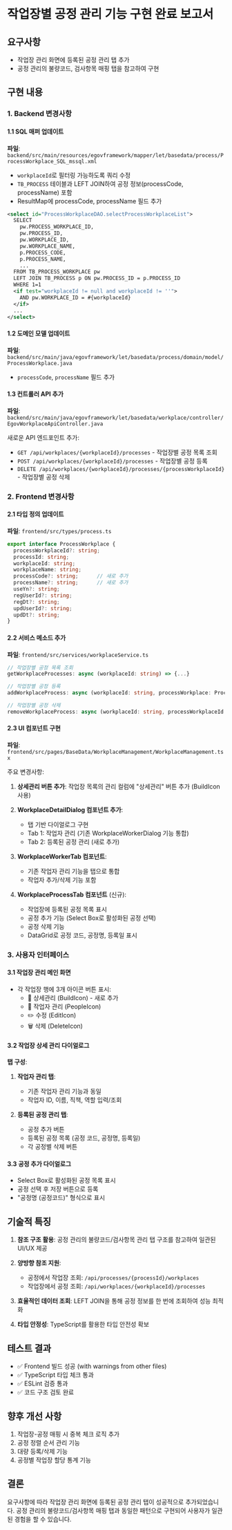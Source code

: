 # 작업장별 공정 관리 기능 구현 완료 보고서

## 요구사항
- 작업장 관리 화면에 등록된 공정 관리 탭 추가
- 공정 관리의 불량코드, 검사항목 매핑 탭을 참고하여 구현

## 구현 내용

### 1. Backend 변경사항

#### 1.1 SQL 매퍼 업데이트
**파일**: `backend/src/main/resources/egovframework/mapper/let/basedata/process/ProcessWorkplace_SQL_mssql.xml`

- `workplaceId`로 필터링 가능하도록 쿼리 수정
- `TB_PROCESS` 테이블과 LEFT JOIN하여 공정 정보(processCode, processName) 포함
- ResultMap에 processCode, processName 필드 추가

```xml
<select id="ProcessWorkplaceDAO.selectProcessWorkplaceList">
  SELECT
    pw.PROCESS_WORKPLACE_ID,
    pw.PROCESS_ID,
    pw.WORKPLACE_ID,
    pw.WORKPLACE_NAME,
    p.PROCESS_CODE,
    p.PROCESS_NAME,
    ...
  FROM TB_PROCESS_WORKPLACE pw
  LEFT JOIN TB_PROCESS p ON pw.PROCESS_ID = p.PROCESS_ID
  WHERE 1=1
  <if test="workplaceId != null and workplaceId != ''">
    AND pw.WORKPLACE_ID = #{workplaceId}
  </if>
  ...
</select>
```

#### 1.2 도메인 모델 업데이트
**파일**: `backend/src/main/java/egovframework/let/basedata/process/domain/model/ProcessWorkplace.java`

- `processCode`, `processName` 필드 추가

#### 1.3 컨트롤러 API 추가
**파일**: `backend/src/main/java/egovframework/let/basedata/workplace/controller/EgovWorkplaceApiController.java`

새로운 API 엔드포인트 추가:
- `GET /api/workplaces/{workplaceId}/processes` - 작업장별 공정 목록 조회
- `POST /api/workplaces/{workplaceId}/processes` - 작업장별 공정 등록
- `DELETE /api/workplaces/{workplaceId}/processes/{processWorkplaceId}` - 작업장별 공정 삭제

### 2. Frontend 변경사항

#### 2.1 타입 정의 업데이트
**파일**: `frontend/src/types/process.ts`

```typescript
export interface ProcessWorkplace {
  processWorkplaceId?: string;
  processId: string;
  workplaceId: string;
  workplaceName: string;
  processCode?: string;      // 새로 추가
  processName?: string;      // 새로 추가
  useYn?: string;
  regUserId?: string;
  regDt?: string;
  updUserId?: string;
  updDt?: string;
}
```

#### 2.2 서비스 메소드 추가
**파일**: `frontend/src/services/workplaceService.ts`

```typescript
// 작업장별 공정 목록 조회
getWorkplaceProcesses: async (workplaceId: string) => {...}

// 작업장별 공정 등록
addWorkplaceProcess: async (workplaceId: string, processWorkplace: ProcessWorkplace) => {...}

// 작업장별 공정 삭제
removeWorkplaceProcess: async (workplaceId: string, processWorkplaceId: string) => {...}
```

#### 2.3 UI 컴포넌트 구현
**파일**: `frontend/src/pages/BaseData/WorkplaceManagement/WorkplaceManagement.tsx`

주요 변경사항:
1. **상세관리 버튼 추가**: 작업장 목록의 관리 컬럼에 "상세관리" 버튼 추가 (BuildIcon 사용)

2. **WorkplaceDetailDialog 컴포넌트 추가**: 
   - 탭 기반 다이얼로그 구현
   - Tab 1: 작업자 관리 (기존 WorkplaceWorkerDialog 기능 통합)
   - Tab 2: 등록된 공정 관리 (새로 추가)

3. **WorkplaceWorkerTab 컴포넌트**:
   - 기존 작업자 관리 기능을 탭으로 통합
   - 작업자 추가/삭제 기능 포함

4. **WorkplaceProcessTab 컴포넌트** (신규):
   - 작업장에 등록된 공정 목록 표시
   - 공정 추가 기능 (Select Box로 활성화된 공정 선택)
   - 공정 삭제 기능
   - DataGrid로 공정 코드, 공정명, 등록일 표시

### 3. 사용자 인터페이스

#### 3.1 작업장 관리 메인 화면
- 각 작업장 행에 3개 아이콘 버튼 표시:
  - 🔧 상세관리 (BuildIcon) - 새로 추가
  - 👥 작업자 관리 (PeopleIcon)
  - ✏️ 수정 (EditIcon)
  - 🗑️ 삭제 (DeleteIcon)

#### 3.2 작업장 상세 관리 다이얼로그
**탭 구성**:
1. **작업자 관리 탭**: 
   - 기존 작업자 관리 기능과 동일
   - 작업자 ID, 이름, 직책, 역할 입력/조회

2. **등록된 공정 관리 탭**:
   - 공정 추가 버튼
   - 등록된 공정 목록 (공정 코드, 공정명, 등록일)
   - 각 공정별 삭제 버튼

#### 3.3 공정 추가 다이얼로그
- Select Box로 활성화된 공정 목록 표시
- 공정 선택 후 저장 버튼으로 등록
- "공정명 (공정코드)" 형식으로 표시

## 기술적 특징

1. **참조 구조 활용**: 공정 관리의 불량코드/검사항목 관리 탭 구조를 참고하여 일관된 UI/UX 제공

2. **양방향 참조 지원**: 
   - 공정에서 작업장 조회: `/api/processes/{processId}/workplaces`
   - 작업장에서 공정 조회: `/api/workplaces/{workplaceId}/processes`

3. **효율적인 데이터 조회**: LEFT JOIN을 통해 공정 정보를 한 번에 조회하여 성능 최적화

4. **타입 안정성**: TypeScript를 활용한 타입 안전성 확보

## 테스트 결과

- ✅ Frontend 빌드 성공 (with warnings from other files)
- ✅ TypeScript 타입 체크 통과
- ✅ ESLint 검증 통과
- ✅ 코드 구조 검토 완료

## 향후 개선 사항

1. 작업장-공정 매핑 시 중복 체크 로직 추가
2. 공정 정렬 순서 관리 기능
3. 대량 등록/삭제 기능
4. 공정별 작업장 할당 통계 기능

## 결론

요구사항에 따라 작업장 관리 화면에 등록된 공정 관리 탭이 성공적으로 추가되었습니다. 
공정 관리의 불량코드/검사항목 매핑 탭과 동일한 패턴으로 구현되어 사용자가 일관된 경험을 할 수 있습니다.
